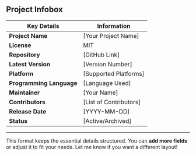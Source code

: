 ## Project Infobox

| Key Details | Information |
|-------------|------------|
| **Project Name** | [Your Project Name] |
| **License** | MIT |
| **Repository** | [GitHub Link] |
| **Latest Version** | [Version Number] |
| **Platform** | [Supported Platforms] |
| **Programming Language** | [Language Used] |
| **Maintainer** | [Your Name] |
| **Contributors** | [List of Contributors] |
| **Release Date** | [YYYY-MM-DD] |
| **Status** | [Active/Archived] |

---

This format keeps the essential details structured. You can **add more fields** or adjust it to fit your needs. Let me know if you want a different layout!
